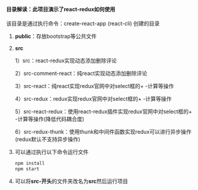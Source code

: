 #### 目录解读：此项目演示了react-redux如何使用

该目录是通过执行命令：create-react-app (react-cli) 创建的目录

1. **public**：存放bootstrap等公共文件

2. **src**

   1）src：react-redux实现动态添加删除评论

   2）src-comment-react：纯react实现动态添加删除评论

   3）src-react：纯react实现redux官网中对select框的+ -计算等操作

   4）src-redux：redux实现redux官网中对select框的+ -计算等操作

   5）src-react-redux：使用react-redux插件实现redux官网中对select框的+ -计算等操作(降低代码耦合度)

   6）src-redux-thunk：使用thunk和中间件函数实现redux可以进行异步操作(redux默认不支持异步操作)

3. 可以通过执行以下命令运行文件

   ```javascript
   npm install
   npm start
   ```

4. 可以将**src-开头**的文件夹改名为**src**然后运行项目
